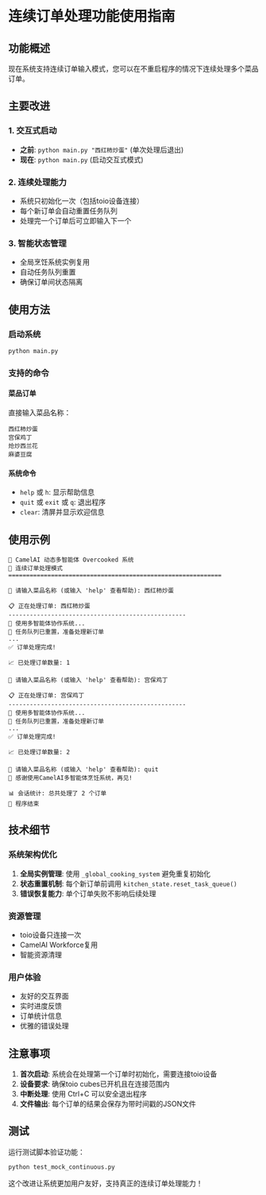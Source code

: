 # 连续订单处理功能使用指南

## 功能概述

现在系统支持连续订单输入模式，您可以在不重启程序的情况下连续处理多个菜品订单。

## 主要改进

### 1. 交互式启动
- **之前**: `python main.py "西红柿炒蛋"` (单次处理后退出)
- **现在**: `python main.py` (启动交互式模式)

### 2. 连续处理能力
- 系统只初始化一次（包括toio设备连接）
- 每个新订单会自动重置任务队列
- 处理完一个订单后可立即输入下一个

### 3. 智能状态管理
- 全局烹饪系统实例复用
- 自动任务队列重置
- 确保订单间状态隔离

## 使用方法

### 启动系统
```bash
python main.py
```

### 支持的命令

#### 菜品订单
直接输入菜品名称：
```
西红柿炒蛋
宫保鸡丁
炝炒西兰花
麻婆豆腐
```

#### 系统命令
- `help` 或 `h`: 显示帮助信息
- `quit` 或 `exit` 或 `q`: 退出程序
- `clear`: 清屏并显示欢迎信息

## 使用示例

```
🍳 CamelAI 动态多智能体 Overcooked 系统
🔄 连续订单处理模式
============================================================

📝 请输入菜品名称 (或输入 'help' 查看帮助): 西红柿炒蛋

📋 正在处理订单: 西红柿炒蛋
--------------------------------------------------
🤖 使用多智能体协作系统...
🔄 任务队列已重置，准备处理新订单
...
✅ 订单处理完成!

📈 已处理订单数量: 1

📝 请输入菜品名称 (或输入 'help' 查看帮助): 宫保鸡丁

📋 正在处理订单: 宫保鸡丁
--------------------------------------------------
🤖 使用多智能体协作系统...
🔄 任务队列已重置，准备处理新订单
...
✅ 订单处理完成!

📈 已处理订单数量: 2

📝 请输入菜品名称 (或输入 'help' 查看帮助): quit
👋 感谢使用CamelAI多智能体烹饪系统，再见!

📊 会话统计: 总共处理了 2 个订单
👋 程序结束
```

## 技术细节

### 系统架构优化
1. **全局实例管理**: 使用 `_global_cooking_system` 避免重复初始化
2. **状态重置机制**: 每个新订单前调用 `kitchen_state.reset_task_queue()`
3. **错误恢复能力**: 单个订单失败不影响后续处理

### 资源管理
- toio设备只连接一次
- CamelAI Workforce复用
- 智能资源清理

### 用户体验
- 友好的交互界面
- 实时进度反馈
- 订单统计信息
- 优雅的错误处理

## 注意事项

1. **首次启动**: 系统会在处理第一个订单时初始化，需要连接toio设备
2. **设备要求**: 确保toio cubes已开机且在连接范围内
3. **中断处理**: 使用 Ctrl+C 可以安全退出程序
4. **文件输出**: 每个订单的结果会保存为带时间戳的JSON文件

## 测试

运行测试脚本验证功能：
```bash
python test_mock_continuous.py
```

这个改进让系统更加用户友好，支持真正的连续订单处理能力！